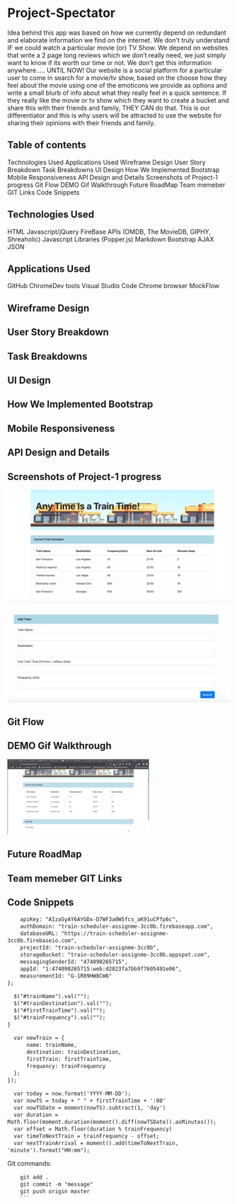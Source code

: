 # Project-Spectator
Idea behind this app was based on how we currently depend on redundant and elaborate information we find on the internet. We don’t truly understand IF we could watch a particular movie (or) TV Show.
We depend on websites that write a 2 page long reviews which we don’t really need, we just simply want to know if its worth our time or not. We don’t get this information anywhere….. UNTIL NOW!
Our website is a social platform for a particular  user to come in search for a movie/tv show, based on the choose how they feel about the movie using one of the emoticons we provide as options and write a small blurb of info about what they really feel in a quick sentence. 
If they really like the movie or tv show which they want to create a bucket and share this with their friends and family, THEY CAN do that. This is our differentiator and this is why users will be attracted to use the website for sharing their opinions with their friends and family.

## Table of contents
Technologies Used
Applications Used
Wireframe Design
User Story Breakdown
Task Breakdowns
UI Design
How We Implemented Bootstrap
Mobile Responsiveness
API Design and Details
Screenshots of Project-1 progress
Git Flow
DEMO Gif Walkthrough
Future RoadMap
Team memeber GIT Links
Code Snippets


## Technologies Used
HTML
Javascript/jQuery
FireBase
APIs (OMDB, The MovieDB, GIPHY, Shreaholic)
Javascript Libraries (Popper.js)
Markdown
Bootstrap
AJAX
JSON

## Applications Used
GitHub
ChromeDev tools
Visual Studio Code
Chrome browser
MockFlow

## Wireframe Design


## User Story Breakdown

## Task Breakdowns

## UI Design

## How We Implemented Bootstrap

## Mobile Responsiveness

## API Design and Details


## Screenshots of Project-1 progress

![Code progression Final](https://github.com/krishnaaddala/train-schedulerHW/blob/master/assets/images/Code_Final1.png "TrainScheduler Final Layout 1")

![Code progression Final](https://github.com/krishnaaddala/train-schedulerHW/blob/master/assets/images/code_final2.png "TrainScheduler Final Layout 2")

## Git Flow


## DEMO Gif Walkthrough

![](https://github.com/krishnaaddala/train-schedulerHW/blob/master/assets/images/trainScheduler.gif)

## Future RoadMap

## Team memeber GIT Links

## 


## Code Snippets

```var firebaseConfig = {
    apiKey: "AIzaSyAY6AYGDx-D7WF3a0W5fcs_aK91uCPfp6c",
    authDomain: "train-scheduler-assignme-3cc0b.firebaseapp.com",
    databaseURL: "https://train-scheduler-assignme-3cc0b.firebaseio.com",
    projectId: "train-scheduler-assignme-3cc0b",
    storageBucket: "train-scheduler-assignme-3cc0b.appspot.com",
    messagingSenderId: "474090265715",
    appId: "1:474090265715:web:d2823fa7bb9f7605491e06",
    measurementId: "G-1R09HW8CW6"
};
  ```

  ```function clearTrainOnAdd() {
    $("#trainName").val("");
    $("#trainDestination").val("");
    $("#firstTrainTime").val("");
    $("#trainFrequency").val("");
}
  ```

  ``` // adding an object to hold train data to store
    var newTrain = {
        name: trainName,
        destination: trainDestination,
        firstTrain: firstTrainTime,
        frequency: trainFrequency
    };
});
  ```
  ```var now = moment();
    var today = now.format('YYYY-MM-DD');
    var nowTS = today + " " + firstTrainTime + ':00'
    var nowTSDate = moment(nowTS).subtract(1, 'day')
    var duration = Math.floor(moment.duration(moment().diff(nowTSDate)).asMinutes());
    var offset = Math.floor(duration % trainFrequency)
    var timeToNextTrain = trainFrequency - offset;
    var nextTrainArrival = moment().add(timeToNextTrain, 'minute').format("HH:mm");
  ```
Git commands:

```git status
    git add .
    git commit -m "message"
    git push origin master
    ```


